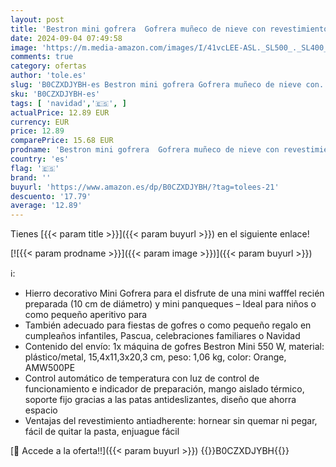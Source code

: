 ```yaml
---
layout: post
title: 'Bestron mini gofrera  Gofrera muñeco de nieve con revestimiento antiadherente  para fiestas de cumpleaños infantiles  celebraciones familiares  Pascua o Navidad  diseño retro  color: Naranja'
date: 2024-09-04 07:49:58
image: 'https://m.media-amazon.com/images/I/41vcLEE-ASL._SL500_._SL400_.jpg'
comments: true
category: ofertas
author: 'tole.es'
slug: 'B0CZXDJYBH-es Bestron mini gofrera Gofrera muñeco de nieve con...'
sku: 'B0CZXDJYBH-es'
tags: [ 'navidad','🇪🇸', ]
actualPrice: 12.89 EUR
currency: EUR
price: 12.89
comparePrice: 15.68 EUR
prodname: 'Bestron mini gofrera  Gofrera muñeco de nieve con revestimiento antiadherente  para fiestas de cumpleaños infantiles  celebraciones familiares  Pascua o Navidad  diseño retro  color: Naranja'
country: 'es'
flag: '🇪🇸'
brand: ''
buyurl: 'https://www.amazon.es/dp/B0CZXDJYBH/?tag=tolees-21'
descuento: '17.79'
average: '12.89'
---
```


Tienes [{{< param title >}}]({{< param buyurl >}}) en el siguiente enlace!

[![{{< param prodname >}}]({{< param image >}})]({{< param buyurl >}})

ℹ️:

- Hierro decorativo Mini Gofrera para el disfrute de una mini wafffel recién preparada (10 cm de diámetro) y mini panqueques – Ideal para niños o como pequeño aperitivo para
- También adecuado para fiestas de gofres o como pequeño regalo en cumpleaños infantiles, Pascua, celebraciones familiares o Navidad
- Contenido del envío: 1x máquina de gofres Bestron Mini 550 W, material: plástico/metal, 15,4x11,3x20,3 cm, peso: 1,06 kg, color: Orange, AMW500PE
- Control automático de temperatura con luz de control de funcionamiento e indicador de preparación, mango aislado térmico, soporte fijo gracias a las patas antideslizantes, diseño que ahorra espacio
- Ventajas del revestimiento antiadherente: hornear sin quemar ni pegar, fácil de quitar la pasta, enjuague fácil

[🛒 Accede a la oferta!!]({{< param buyurl >}})
{{<world>}}B0CZXDJYBH{{</world>}}
